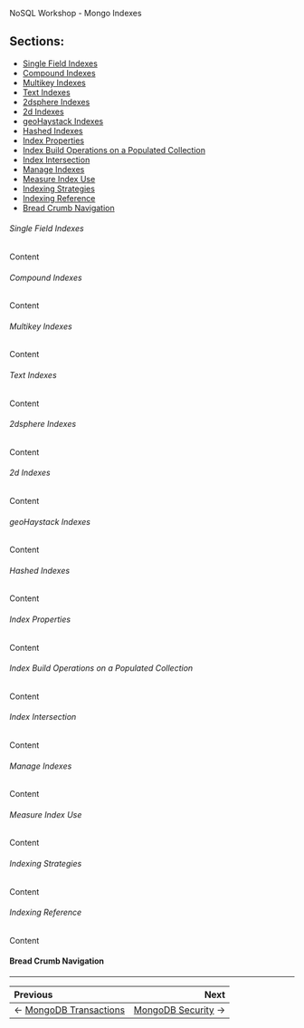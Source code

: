 NoSQL Workshop - Mongo Indexes

## Sections:

* [Single Field Indexes](#single_field_indexes)
* [Compound Indexes](#compound_indexes)
* [Multikey Indexes](#multikey_indexes)
* [Text Indexes](#text_indexes)
* [2dsphere Indexes](#2dsphere_indexes)
* [2d Indexes](#2d_indexes)
* [geoHaystack Indexes](#geohaystack_indexes)
* [Hashed Indexes](#hashed_indexes)
* [Index Properties](#index_properties)
* [Index Build Operations on a Populated Collection](#index_build_operations_on_a_populated_collection)
* [Index Intersection](#index_intersection)
* [Manage Indexes](#manage_indexes)
* [Measure Index Use](#measure_index_use)
* [Indexing Strategies](#indexing_strategies)
* [Indexing Reference](#indexing_reference)
* [Bread Crumb Navigation](#bread-crumb-navigation)

###### Single Field Indexes

Content

###### Compound Indexes

Content

###### Multikey Indexes

Content

###### Text Indexes

Content

###### 2dsphere Indexes

Content

###### 2d Indexes

Content

###### geoHaystack Indexes

Content

###### Hashed Indexes

Content

###### Index Properties

Content

###### Index Build Operations on a Populated Collection

Content

###### Index Intersection

Content

###### Manage Indexes

Content

###### Measure Index Use

Content

###### Indexing Strategies

Content

###### Indexing Reference

Content

#### Bread Crumb Navigation
_________________________

Previous | Next
:------- | ---:
← [MongoDB Transactions](./mongodb_transactions.md) | [MongoDB Security](./mongodb_security.md) →
